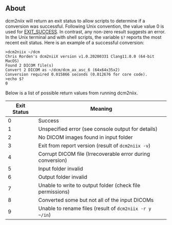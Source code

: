 ## About

dcm2niix will return an exit status to allow scripts to determine if a conversion was successful. Following Unix convention, the value value 0 is used for [EXIT_SUCCESS](https://www.gnu.org/software/libc/manual/html_node/Exit-Status.html). In contrast, any non-zero result suggests an error. In the Unix terminal and with shell scripts, the variable `$?` reports the most recent exit status. Here is an example of a successful conversion:

```
>dcm2niix ~/dcm
Chris Rorden's dcm2niiX version v1.0.20200331 Clang11.0.0 (64-bit MacOS)
Found 2 DICOM file(s)
Convert 2 DICOM as ~/dcm/dcm_ax_asc_6 (64x64x35x2)
Conversion required 0.015866 seconds (0.012676 for core code).
>echo $?
0
```

Below is a list of possible return values from running dcm2niix. 

| Exit Status | Meaning                                                     |
| ----------- | ----------------------------------------------------------- |
| 0           | Success                                                     |
| 1           | Unspecified error (see console output for details)          |
| 2           | No DICOM images found in input folder                       |
| 3           | Exit from report version (result of `dcm2niix -v`)          |
| 4           | Corrupt DICOM file (Irrecoverable error during conversion)  |
| 5           | Input folder invalid                                        |
| 6           | Output folder invalid                                       |
| 7           | Unable to write to output folder (check file permissions)   |
| 8           | Converted some but not all of the input DICOMs              |
| 9           | Unable to rename files (result of `dcm2niix -r y ~/in`)     |

